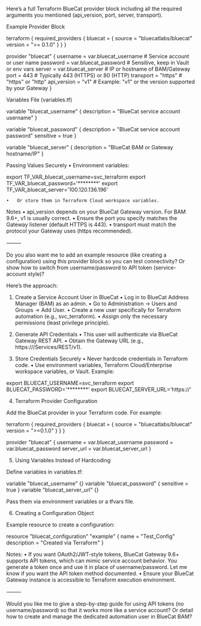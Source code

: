 Here’s a full Terraform BlueCat provider block including all the required arguments you mentioned (api_version, port, server, transport).

Example Provider Block

terraform {
  required_providers {
    bluecat = {
      source  = "bluecatlabs/bluecat"
      version = ">= 0.1.0"
    }
  }
}

provider "bluecat" {
  username    = var.bluecat_username      # Service account or user name
  password    = var.bluecat_password      # Sensitive, keep in Vault or env vars
  server      = var.bluecat_server        # IP or hostname of BAM/Gateway
  port        = 443                       # Typically 443 (HTTPS) or 80 (HTTP)
  transport   = "https"                   # "https" or "http"
  api_version = "v1"                      # Example: "v1" or the version supported by your Gateway
}

Variables File (variables.tf)

variable "bluecat_username" {
  description = "BlueCat service account username"
}

variable "bluecat_password" {
  description = "BlueCat service account password"
  sensitive   = true
}

variable "bluecat_server" {
  description = "BlueCat BAM or Gateway hostname/IP"
}

Passing Values Securely
	•	Environment variables:

export TF_VAR_bluecat_username=svc_terraform
export TF_VAR_bluecat_password='********'
export TF_VAR_bluecat_server='100.120.136.196'


	•	Or store them in Terraform Cloud workspace variables.

Notes
	•	api_version depends on your BlueCat Gateway version. For BAM 9.6+, v1 is usually correct.
	•	Ensure the port you specify matches the Gateway listener (default HTTPS is 443).
	•	transport must match the protocol your Gateway uses (https recommended).

⸻

Do you also want me to add an example resource (like creating a configuration) using this provider block so you can test connectivity? Or show how to switch from username/password to API token (service-account style)?

Here’s the approach:

1. Create a Service Account User in BlueCat
	•	Log in to BlueCat Address Manager (BAM) as an admin.
	•	Go to Administration → Users and Groups → Add User.
	•	Create a new user specifically for Terraform automation (e.g., svc_terraform).
	•	Assign only the necessary permissions (least privilege principle).

2. Generate API Credentials
	•	This user will authenticate via BlueCat Gateway REST API.
	•	Obtain the Gateway URL (e.g., https://<gateway-host>/Services/REST/v1).

3. Store Credentials Securely
	•	Never hardcode credentials in Terraform code.
	•	Use environment variables, Terraform Cloud/Enterprise workspace variables, or Vault. Example:

export BLUECAT_USERNAME=svc_terraform
export BLUECAT_PASSWORD='********'
export BLUECAT_SERVER_URL='https://<gateway-host>'



4. Terraform Provider Configuration

Add the BlueCat provider in your Terraform code. For example:

terraform {
  required_providers {
    bluecat = {
      source  = "bluecatlabs/bluecat"
      version = ">=0.1.0"
    }
  }
}

provider "bluecat" {
  username = var.bluecat_username
  password = var.bluecat_password
  server_url = var.bluecat_server_url
}

5. Using Variables Instead of Hardcoding

Define variables in variables.tf:

variable "bluecat_username" {}
variable "bluecat_password" {
  sensitive = true
}
variable "bluecat_server_url" {}

Pass them via environment variables or a tfvars file.

6. Creating a Configuration Object

Example resource to create a configuration:

resource "bluecat_configuration" "example" {
  name        = "Test_Config"
  description = "Created via Terraform"
}

Notes:
	•	If you want OAuth2/JWT-style tokens, BlueCat Gateway 9.6+ supports API tokens, which can mimic service account behavior. You generate a token once and use it in place of username/password. Let me know if you want the API token method documented.
	•	Ensure your BlueCat Gateway instance is accessible to Terraform execution environment.

⸻

Would you like me to give a step-by-step guide for using API tokens (no username/password) so that it works more like a service account? Or detail how to create and manage the dedicated automation user in BlueCat BAM?
